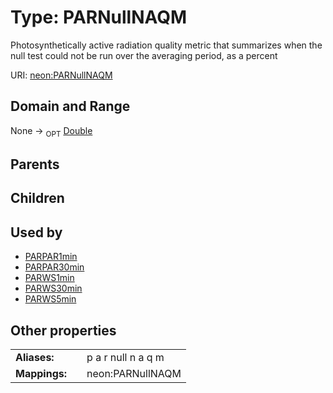 
# Type: PARNullNAQM


Photosynthetically active radiation quality metric that summarizes when the null test could not be run over the averaging period, as a percent

URI: [neon:PARNullNAQM](https://data.neonscience.org/PARNullNAQM)


## Domain and Range

None ->  <sub>OPT</sub> [Double](types/Double.md)

## Parents


## Children


## Used by

 * [PARPAR1min](PARPAR1min.md)
 * [PARPAR30min](PARPAR30min.md)
 * [PARWS1min](PARWS1min.md)
 * [PARWS30min](PARWS30min.md)
 * [PARWS5min](PARWS5min.md)

## Other properties

|  |  |  |
| --- | --- | --- |
| **Aliases:** | | p a r null n a q m |
| **Mappings:** | | neon:PARNullNAQM |

